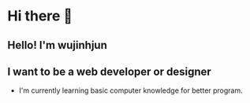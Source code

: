 # Hi there 👋

## Hello! I'm wujinhjun
## I want to be a web developer or designer

- I'm currently learning basic computer knowledge for better program.
<!--
**wujinhjun/wujinhjun** is a ✨ _special_ ✨ repository because its `README.md` (this file) appears on your GitHub profile.

Here are some ideas to get you started:
-->
<!-- 
- 🔭 I’m currently working on web develop
- 🌱 I’m currently learning n
- 👯 I’m looking to collaborate on ...
- 🤔 I’m looking for help with ...
- 💬 Ask me about ...
- 📫 How to reach me: ...
- 😄 Pronouns: ...
- ⚡ Fun fact: ... -->
